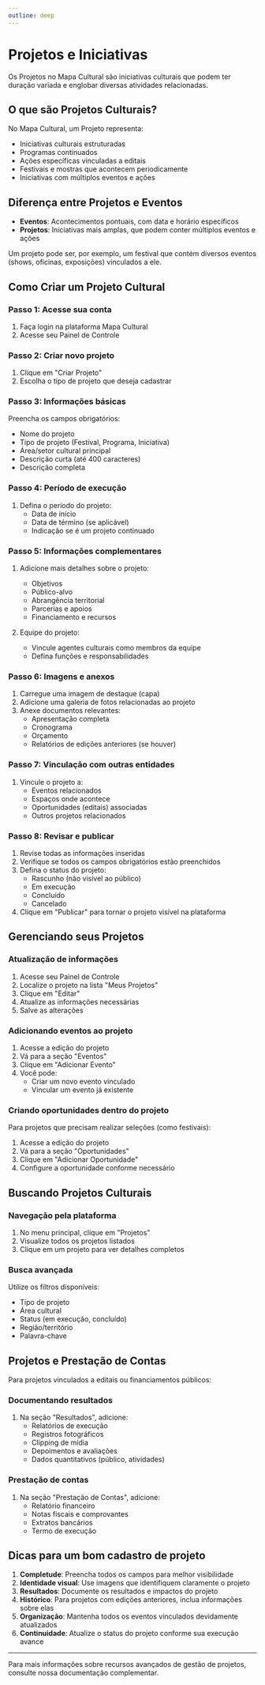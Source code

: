 ```yaml
---
outline: deep
---
```


# Projetos e Iniciativas

Os Projetos no Mapa Cultural são iniciativas culturais que podem ter duração variada e englobar diversas atividades relacionadas.

## O que são Projetos Culturais?

No Mapa Cultural, um Projeto representa:
- Iniciativas culturais estruturadas
- Programas continuados
- Ações específicas vinculadas a editais
- Festivais e mostras que acontecem periodicamente
- Iniciativas com múltiplos eventos e ações

## Diferença entre Projetos e Eventos

- **Eventos**: Acontecimentos pontuais, com data e horário específicos
- **Projetos**: Iniciativas mais amplas, que podem conter múltiplos eventos e ações

Um projeto pode ser, por exemplo, um festival que contém diversos eventos (shows, oficinas, exposições) vinculados a ele.

## Como Criar um Projeto Cultural

### Passo 1: Acesse sua conta

1. Faça login na plataforma Mapa Cultural
2. Acesse seu Painel de Controle

### Passo 2: Criar novo projeto

1. Clique em "Criar Projeto"
2. Escolha o tipo de projeto que deseja cadastrar

### Passo 3: Informações básicas

Preencha os campos obrigatórios:
- Nome do projeto
- Tipo de projeto (Festival, Programa, Iniciativa)
- Área/setor cultural principal
- Descrição curta (até 400 caracteres)
- Descrição completa

### Passo 4: Período de execução

1. Defina o período do projeto:
   - Data de início
   - Data de término (se aplicável)
   - Indicação se é um projeto continuado

### Passo 5: Informações complementares

1. Adicione mais detalhes sobre o projeto:
   - Objetivos
   - Público-alvo
   - Abrangência territorial
   - Parcerias e apoios
   - Financiamento e recursos

2. Equipe do projeto:
   - Vincule agentes culturais como membros da equipe
   - Defina funções e responsabilidades

### Passo 6: Imagens e anexos

1. Carregue uma imagem de destaque (capa)
2. Adicione uma galeria de fotos relacionadas ao projeto
3. Anexe documentos relevantes:
   - Apresentação completa
   - Cronograma
   - Orçamento
   - Relatórios de edições anteriores (se houver)

### Passo 7: Vinculação com outras entidades

1. Vincule o projeto a:
   - Eventos relacionados
   - Espaços onde acontece
   - Oportunidades (editais) associadas
   - Outros projetos relacionados

### Passo 8: Revisar e publicar

1. Revise todas as informações inseridas
2. Verifique se todos os campos obrigatórios estão preenchidos
3. Defina o status do projeto:
   - Rascunho (não visível ao público)
   - Em execução
   - Concluído
   - Cancelado
4. Clique em "Publicar" para tornar o projeto visível na plataforma

## Gerenciando seus Projetos

### Atualização de informações

1. Acesse seu Painel de Controle
2. Localize o projeto na lista "Meus Projetos"
3. Clique em "Editar"
4. Atualize as informações necessárias
5. Salve as alterações

### Adicionando eventos ao projeto

1. Acesse a edição do projeto
2. Vá para a seção "Eventos"
3. Clique em "Adicionar Evento"
4. Você pode:
   - Criar um novo evento vinculado
   - Vincular um evento já existente

### Criando oportunidades dentro do projeto

Para projetos que precisam realizar seleções (como festivais):

1. Acesse a edição do projeto
2. Vá para a seção "Oportunidades"
3. Clique em "Adicionar Oportunidade"
4. Configure a oportunidade conforme necessário

## Buscando Projetos Culturais

### Navegação pela plataforma

1. No menu principal, clique em "Projetos"
2. Visualize todos os projetos listados
3. Clique em um projeto para ver detalhes completos

### Busca avançada

Utilize os filtros disponíveis:
- Tipo de projeto
- Área cultural
- Status (em execução, concluído)
- Região/território
- Palavra-chave

## Projetos e Prestação de Contas

Para projetos vinculados a editais ou financiamentos públicos:

### Documentando resultados

1. Na seção "Resultados", adicione:
   - Relatórios de execução
   - Registros fotográficos
   - Clipping de mídia
   - Depoimentos e avaliações
   - Dados quantitativos (público, atividades)

### Prestação de contas

1. Na seção "Prestação de Contas", adicione:
   - Relatório financeiro
   - Notas fiscais e comprovantes
   - Extratos bancários
   - Termo de execução

## Dicas para um bom cadastro de projeto

1. **Completude**: Preencha todos os campos para melhor visibilidade
2. **Identidade visual**: Use imagens que identifiquem claramente o projeto
3. **Resultados**: Documente os resultados e impactos do projeto
4. **Histórico**: Para projetos com edições anteriores, inclua informações sobre elas
5. **Organização**: Mantenha todos os eventos vinculados devidamente atualizados
6. **Continuidade**: Atualize o status do projeto conforme sua execução avance

---

Para mais informações sobre recursos avançados de gestão de projetos, consulte nossa documentação complementar.
